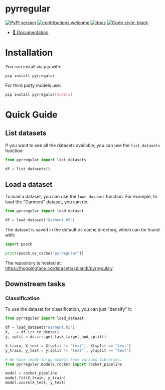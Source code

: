 # pyrregular
[![PyPI version](https://img.shields.io/pypi/v/pyrregular.svg)](https://pypi.org/project/pyrregular/)
[![contributions welcome](https://img.shields.io/badge/contributions-welcome-brightgreen.svg?style=flat)](https://github.com/fspinna/pyrregular/issues)
[![docs](https://github.com/fspinna/pyrregular/actions/workflows/sphinx.yml/badge.svg)](https://github.com/fspinna/pyrregular/actions/workflows/sphinx.yml)
[![Code style: black](https://img.shields.io/badge/code%20style-black-000000.svg)](https://github.com/psf/black)

- [📖 Documentation](https://fspinna.github.io/pyrregular/)


# Installation

You can install via pip with:

```bash
pip install pyrregular
```

For third party models use:

```bash
pip install pyrregular[models]
```


# Quick Guide
## List datasets
If you want to see all the datasets available, you can use the `list_datasets` function:

```python
from pyrregular import list_datasets

df = list_datasets()
```


## Load a dataset
To load a dataset, you can use the `load_dataset` function. For example, to load the "Garment" dataset, you can do:

```python
from pyrregular import load_dataset

df = load_dataset("Garment.h5")
```

The dataset is saved in the default os cache directory, which can be found with:

```python
import pooch

print(pooch.os_cache("pyrregular"))
```

The repository is hosted at: https://huggingface.co/datasets/splandi/pyrregular/

## Downstream tasks
### Classification
To use the dataset for classification, you can just "densify" it:

```python
from pyrregular import load_dataset

df = load_dataset("Garment.h5")
X, _ = df.irr.to_dense()
y, split = da.irr.get_task_target_and_split()

X_train, X_test = X[split != "test"], X[split == "test"]
y_train, y_test = y[split != "test"], y[split == "test"]

# We have ready-to-go models from various libraries:
from pyrregular.models.rocket import rocket_pipeline

model = rocket_pipeline
model.fit(X_train, y_train)
model.score(X_test, y_test)
```


